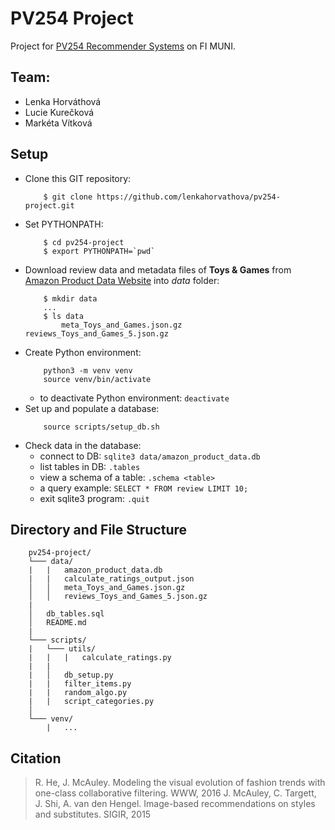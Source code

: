 # PV254 Project

Project for [PV254 Recommender Systems](https://is.muni.cz/predmet/fi/podzim2017/PV254) on FI MUNI.

## Team: 
* Lenka Horváthová
* Lucie Kurečková
* Markéta Vítková

## Setup
* Clone this GIT repository: 
    ```
        $ git clone https://github.com/lenkahorvathova/pv254-project.git
    ```
* Set PYTHONPATH:
    ```
        $ cd pv254-project
        $ export PYTHONPATH=`pwd`
    ```
* Download review data and metadata files of **Toys & Games** from [Amazon Product Data Website](http://jmcauley.ucsd.edu/data/amazon/) into *data* folder:
    ```
        $ mkdir data
        ...
        $ ls data
            meta_Toys_and_Games.json.gz     reviews_Toys_and_Games_5.json.gz
    ```
* Create Python environment:
    ```
        python3 -m venv venv
        source venv/bin/activate
    ```
    - to deactivate Python environment: `deactivate`
* Set up and populate a database:
    ```
        source scripts/setup_db.sh
    ```
* Check data in the database:
    - connect to DB: `sqlite3 data/amazon_product_data.db`
    - list tables in DB: `.tables`
    - view a schema of a table: `.schema <table>`
    - a query example: `SELECT * FROM review LIMIT 10;`
    - exit sqlite3 program: `.quit`

## Directory and File Structure

```
    pv254-project/
    └─── data/
    |   |   amazon_product_data.db
    |   |   calculate_ratings_output.json
    │   │   meta_Toys_and_Games.json.gz
    │   │   reviews_Toys_and_Games_5.json.gz
    |
    │   db_tables.sql
    │   README.md
    |
    └─── scripts/
    |   └─── utils/
    |   |   |   calculate_ratings.py
    |   |
    |   │   db_setup.py
    |   |   filter_items.py
    |   |   random_algo.py
    |   |   script_categories.py
    │   
    └─── venv/
        |   ...
```

## Citation 

> R. He, J. McAuley. Modeling the visual evolution of fashion trends with one-class collaborative filtering. WWW, 2016
> J. McAuley, C. Targett, J. Shi, A. van den Hengel. Image-based recommendations on styles and substitutes. SIGIR, 2015